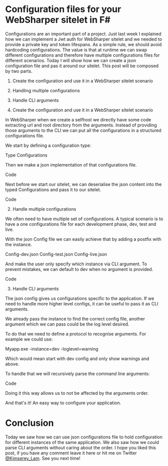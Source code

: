 # Configuration files for your WebSharper sitelet in F#

Configurations are an important part of a project. Just last week I explained how we can implement a Jwt auth for WebSharper sitelet and we needed to provide a private key and token lifespans. As a simple rule, we should avoid hardcoding configurations. The value is that at runtime we can swap different configurations and therefore have multiple configurations files for different scenarios.
Today I will show how we can create a json configuration file and pas it around our sitelet.
This post will be composed by two parts.

1. Create the configuration and use it in a WebSharper sitelet scenario
2. Handling multiple configurations
3. Handle CLI arguments

1. Create the configuration and use it in a WebSharper sitelet scenario

In WebSharper when we create a selfhost we directly have some code extracting url and root directory from the arguments.
Instead of providing those arguments to the CLI we can put all the configurations in a structured configurations file.

We start by defining a configuration type:

Type Configurations

Then we make a json implementation of that configurations file.

Code

Next before we start our sitelet, we can deserialise the json content into the typed Configurations and pass it to our sitelet.

Code

2. Handle multiple configurations

We often need to have multiple set of configurations. A typical scenario is to have a one configurations file for each development phase, dev, test and live.

With the json Config file we can easily achieve that by adding a postfix with the instance.

Config-dev.json
Config-test.json
Config-live.json

And make the user only specify which instance via CLI argument. To prevent mistakes, we can default to dev when no argument is provided.

Code

3. Handle CLI arguments

The json config gives us configurations specific to the application. If we need to handle more higher level configs, it can be useful to pass it as CLI arguments.

We already pass the instance to find the correct config file, another argument which we can pass could be the log level desired.

To do that we need to define a protocol to recognise arguments. For example we could use:

Myapp.exe -instance=dev -loglevel=warning

Which would mean start with dev config and only show warnings and above.

To handle that we will recursively parse the command line arguments:

Code

Doing it this way allows us to not be affected by the arguments order.

And that's it! An easy way to configure your application.

# Conclusion

Today we saw how we can use json configurations file to hold configuration for different instances of the same application. We also saw how we could parse CLI arguments without caring about the order.
I hope you liked this post, if you have any comment leave it here or hit me on Twitter [@Kimserey_Lam](). See you next time!
